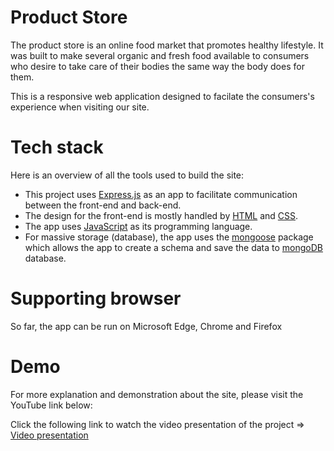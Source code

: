 # Product Store

The product store is an online food market that promotes healthy lifestyle. It was built to make several organic and fresh food available to consumers who desire to take care of their bodies the same way the body does for them. 

This is a responsive web application designed to facilate the consumers's experience when visiting our site.

# Tech stack

Here is an overview of all the tools used to build the site:

* This project uses [Express.js](https://expressjs.com/) as an app to facilitate communication between the front-end and back-end.
* The design for the front-end is mostly handled by [HTML](https://developer.mozilla.org/en-US/docs/Learn/Getting_started_with_the_web/HTML_basics) and [CSS](https://developer.mozilla.org/en-US/docs/Web/CSS).
* The app uses [JavaScript](https://www.javascript.com/) as its programming language.
* For massive storage (database), the app uses the [mongoose](https://mongoosejs.com/) package which allows the app to create a schema and save the data to [mongoDB](https://www.mongodb.com/) database.

# Supporting browser

So far, the app can be run on Microsoft Edge, Chrome and Firefox

# Demo
For more explanation and demonstration about the site, please visit the YouTube link below:

Click the following link to watch the video presentation of the project => [Video presentation](https://www.youtube.com/watch?v=V86sPfRGgys)
